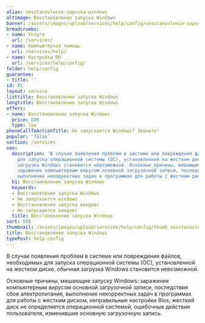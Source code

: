 ```yaml
---
alias: vosstanovlenie-zapuska-windows
altimage: Восстановление запуска Windows
banner: /assets/images/upload/services/help/config/vosstanovlenie-zapuska-windows.jpg
breadcrumbs:
- name: Услуги
  url: /services/
- name: Компьютерная помощь
  url: /services/help/
- name: Настройка ПО
  url: /services/help/config/
folder: help/config
guarantee:
- title: ''
id: 81
layout: service
listtitle: Восстановление запуска Windows
longtitle: Восстановление запуска Windows
offers:
- name: Восстановление запуска Windows
  price: 600
  type: low
phoneCallToActionTitle: Не запускается Windows? Звоните!
popular: 'false'
section: /services
seo:
  description: 'В случае появления проблем в системе или повреждения файлов, необходимых
    для запуска операционной системы (ОС), установленной на жестком диске, обычная
    загрузка Windows становится невозможной. Основные причины, мешающие запуску Windows:
    заражение компьютерным вирусом основной загрузочной записи, последствия сбоя электропитания,
    выполнение некорректных задач в программах для работы с жестким диском.'
  h1: Восстановление запуска Windows
  keywords:
  - Восстановление запуска Windows
  - Не запускается windows
  - Восстановление запуска виндовс
  - Не запускается виндовс
  title: Восстановление запуска Windows
sort: 500
thumbnail: /assets/images/upload/services/help/config/thumb_vosstanovlenie-zapuska-windows.jpg
title: Восстановление запуска Windows
typePost: help-config
---
```

В случае появления проблем в системе или повреждения файлов, необходимых для запуска операционной системы (ОС), установленной на жестком диске, обычная загрузка Windows становится невозможной.

Основные причины, мешающие запуску Windows: заражение компьютерным вирусом основной загрузочной записи, последствия сбоя электропитания, выполнение некорректных задач в программах для работы с жестким диском, неправильные настройки Bios, жесткий диск не определяется операционной системой, ошибочные действия пользователя, изменившие основную загрузочную запись.